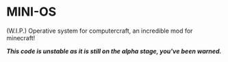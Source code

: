 # MINI-OS
(W.I.P.) Operative system for computercraft, an incredible mod for minecraft!

***This code is unstable as it is still on the alpha stage, you've been warned.***